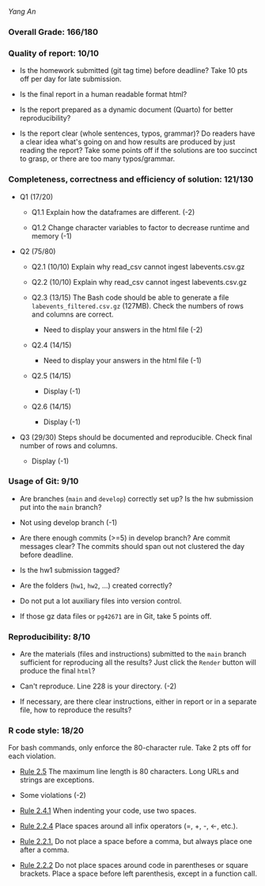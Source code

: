 *Yang An*

### Overall Grade: 166/180

### Quality of report: 10/10

-   Is the homework submitted (git tag time) before deadline? Take 10 pts off per day for late submission.  

-   Is the final report in a human readable format html? 

-   Is the report prepared as a dynamic document (Quarto) for better reproducibility?

-   Is the report clear (whole sentences, typos, grammar)? Do readers have a clear idea what's going on and how results are produced by just reading the report? Take some points off if the solutions are too succinct to grasp, or there are too many typos/grammar. 

### Completeness, correctness and efficiency of solution: 121/130

- Q1 (17/20)

  - Q1.1 Explain how the dataframes are different. (-2)
  
  - Q1.2 Change character variables to factor to decrease runtime and memory (-1)

- Q2 (75/80)

    - Q2.1 (10/10) Explain why read_csv cannot ingest labevents.csv.gz
    
    - Q2.2 (10/10) Explain why read_csv cannot ingest labevents.csv.gz
    
    - Q2.3 (13/15) The Bash code should be able to generate a file `labevents_filtered.csv.gz` (127MB). Check the numbers of rows and columns are correct.
    
      - Need to display your answers in the html file (-2)
    
    - Q2.4 (14/15)
    
      - Need to display your answers in the html file (-1)
    
    - Q2.5 (14/15)
    
      - Display (-1)
    
    - Q2.6 (14/15)
    
      - Display (-1)

- Q3 (29/30) Steps should be documented and reproducible. Check final number of rows and columns.

  - Display (-1)
	    
### Usage of Git: 9/10

-   Are branches (`main` and `develop`) correctly set up? Is the hw submission put into the `main` branch?

  - Not using develop branch (-1)

-   Are there enough commits (>=5) in develop branch? Are commit messages clear? The commits should span out not clustered the day before deadline. 
          
-   Is the hw1 submission tagged? 

-   Are the folders (`hw1`, `hw2`, ...) created correctly? 
  
-   Do not put a lot auxiliary files into version control. 

-   If those gz data files or `pg42671` are in Git, take 5 points off.

### Reproducibility: 8/10

-   Are the materials (files and instructions) submitted to the `main` branch sufficient for reproducing all the results? Just click the `Render` button will produce the final `html`?

  - Can't reproduce. Line 228 is your directory. (-2)

-   If necessary, are there clear instructions, either in report or in a separate file, how to reproduce the results?

### R code style: 18/20

For bash commands, only enforce the 80-character rule. Take 2 pts off for each violation. 

-   [Rule 2.5](https://style.tidyverse.org/syntax.html#long-lines) The maximum line length is 80 characters. Long URLs and strings are exceptions. 

  - Some violations (-2)

-   [Rule 2.4.1](https://style.tidyverse.org/syntax.html#indenting) When indenting your code, use two spaces.  

-   [Rule 2.2.4](https://style.tidyverse.org/syntax.html#infix-operators) Place spaces around all infix operators (=, +, -, &lt;-, etc.).  

-   [Rule 2.2.1.](https://style.tidyverse.org/syntax.html#commas) Do not place a space before a comma, but always place one after a comma.  

-   [Rule 2.2.2](https://style.tidyverse.org/syntax.html#parentheses) Do not place spaces around code in parentheses or square brackets. Place a space before left parenthesis, except in a function call.

